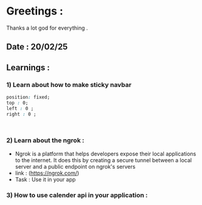 # Greetings :
 Thanks a lot god for everything . 

## Date : 20/02/25 

## Learnings : 
 ### 1) Learn about how to make sticky navbar 
   ```css
   position: fixed;
   top : 0;
   left : 0 ;
   right : 0 ;

    
  ```

 ### 2) Learn about the ngrok :
  - Ngrok is a platform that helps developers expose their local applications to the internet. It does this by creating a secure tunnel between a local server and a public endpoint on ngrok's servers
  - link :  (https://ngrok.com/)
  - Task : Use it in your app 

### 3) How to use calender api in your application :  
   